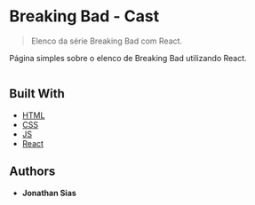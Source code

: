 # Breaking Bad - Cast
> Elenco da série Breaking Bad com React.

Página simples sobre o elenco de Breaking Bad utilizando React.

![]()

## Built With

* [HTML]()
* [CSS]()
* [JS]()
* [React]()

## Authors

* **Jonathan Sias** 
